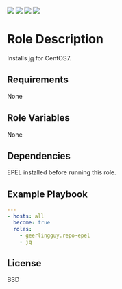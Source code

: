 [![](https://github.com/ansible-roles-matsumura/jq/workflows/ansible-lint/badge.svg)](https://github.com/ansible-roles-matsumura/jq/actions?query=workflow%3Aansible-lint)
[![](https://github.com/ansible-roles-matsumura/jq/workflows/ansible-playbook/badge.svg)](https://github.com/ansible-roles-matsumura/jq/actions?query=workflow%3Aansible-playbook)
[![](https://github.com/ansible-roles-matsumura/jq/workflows/trailing%20whitespace/badge.svg)](https://github.com/ansible-roles-matsumura/jq/actions?query=workflow%3A%22trailing+whitespace%22)
[![](https://github.com/ansible-roles-matsumura/jq/workflows/yamllint/badge.svg)](https://github.com/ansible-roles-matsumura/jq/actions?query=workflow%3Ayamllint)

Role Description
=========

Installs [jq](https://stedolan.github.io/jq/) for CentOS7.

Requirements
------------

None

Role Variables
--------------

None

Dependencies
------------

EPEL installed before running this role.

Example Playbook
----------------

```YAML
---
- hosts: all
  become: true
  roles:
    - geerlingguy.repo-epel
    - jq
```

License
-------

BSD
